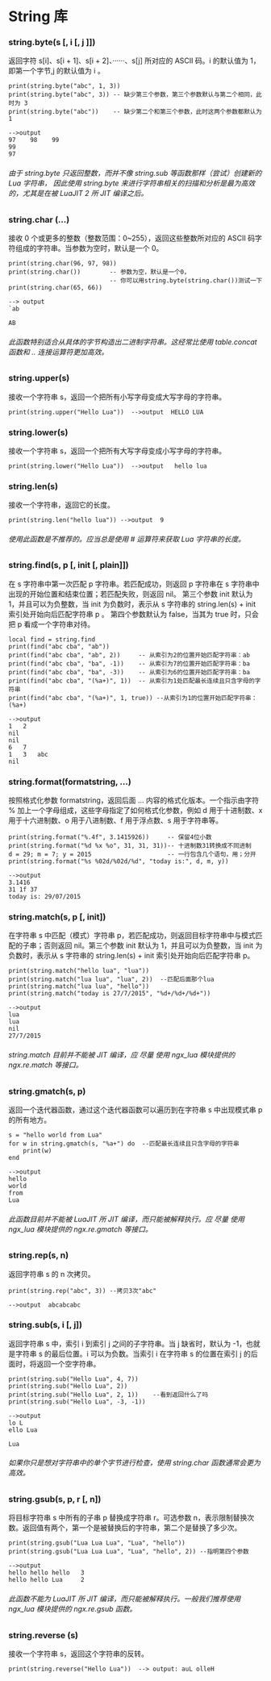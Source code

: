 # String 库
### string.byte(s [, i [, j ]])
返回字符 s[i]、s[i + 1]、s[i + 2]、······、s[j] 所对应的 ASCII 码。i 的默认值为 1，即第一个字节,j 的默认值为 i 。

```
print(string.byte("abc", 1, 3))
print(string.byte("abc", 3)) -- 缺少第三个参数，第三个参数默认与第二个相同，此时为 3
print(string.byte("abc"))    -- 缺少第二个和第三个参数，此时这两个参数都默认为 1

-->output
97    98    99
99
97
```
###### 由于 string.byte 只返回整数，而并不像 string.sub 等函数那样（尝试）创建新的 Lua 字符串， 因此使用 string.byte 来进行字符串相关的扫描和分析是最为高效的，尤其是在被 LuaJIT 2 所 JIT 编译之后。

### string.char (...)
接收 0 个或更多的整数（整数范围：0~255），返回这些整数所对应的 ASCII 码字符组成的字符串。当参数为空时，默认是一个 0。

```
print(string.char(96, 97, 98))
print(string.char())        -- 参数为空，默认是一个0，
                            -- 你可以用string.byte(string.char())测试一下
print(string.char(65, 66))

--> output
`ab

AB
```
###### 此函数特别适合从具体的字节构造出二进制字符串。这经常比使用 table.concat 函数和 .. 连接运算符更加高效。

### string.upper(s)
接收一个字符串 s，返回一个把所有小写字母变成大写字母的字符串。

```
print(string.upper("Hello Lua"))  -->output  HELLO LUA
```

### string.lower(s)
接收一个字符串 s，返回一个把所有大写字母变成小写字母的字符串。

```
print(string.lower("Hello Lua"))  -->output   hello lua
```

### string.len(s)
接收一个字符串，返回它的长度。

```
print(string.len("hello lua")) -->output  9
```
###### 使用此函数是不推荐的。应当总是使用 # 运算符来获取 Lua 字符串的长度。

### string.find(s, p [, init [, plain]])
在 s 字符串中第一次匹配 p 字符串。若匹配成功，则返回 p 字符串在 s 字符串中出现的开始位置和结束位置；若匹配失败，则返回 nil。 第三个参数 init 默认为 1，并且可以为负整数，当 init 为负数时，表示从 s 字符串的 string.len(s) + init 索引处开始向后匹配字符串 p 。 第四个参数默认为 false，当其为 true 时，只会把 p 看成一个字符串对待。

```
local find = string.find
print(find("abc cba", "ab"))
print(find("abc cba", "ab", 2))     -- 从索引为2的位置开始匹配字符串：ab
print(find("abc cba", "ba", -1))    -- 从索引为7的位置开始匹配字符串：ba
print(find("abc cba", "ba", -3))    -- 从索引为6的位置开始匹配字符串：ba
print(find("abc cba", "(%a+)", 1))  -- 从索引为1处匹配最长连续且只含字母的字符串
print(find("abc cba", "(%a+)", 1, true)) --从索引为1的位置开始匹配字符串：(%a+)

-->output
1   2
nil
nil
6   7
1   3   abc
nil
```

### string.format(formatstring, ...)
按照格式化参数 formatstring，返回后面 ... 内容的格式化版本。一个指示由字符 % 加上一个字母组成，这些字母指定了如何格式化参数，例如 d 用于十进制数、x 用于十六进制数、o 用于八进制数、f 用于浮点数、s 用于字符串等。

```
print(string.format("%.4f", 3.1415926))     -- 保留4位小数
print(string.format("%d %x %o", 31, 31, 31))-- 十进制数31转换成不同进制
d = 29; m = 7; y = 2015                     -- 一行包含几个语句，用；分开
print(string.format("%s %02d/%02d/%d", "today is:", d, m, y))

-->output
3.1416
31 1f 37
today is: 29/07/2015
```

### string.match(s, p [, init])
在字符串 s 中匹配（模式）字符串 p，若匹配成功，则返回目标字符串中与模式匹配的子串；否则返回 nil。第三个参数 init 默认为 1，并且可以为负整数，当 init 为负数时，表示从 s 字符串的 string.len(s) + init 索引处开始向后匹配字符串 p。

```
print(string.match("hello lua", "lua"))
print(string.match("lua lua", "lua", 2))  --匹配后面那个lua
print(string.match("lua lua", "hello"))
print(string.match("today is 27/7/2015", "%d+/%d+/%d+"))

-->output
lua
lua
nil
27/7/2015
```
###### string.match 目前并不能被 JIT 编译，应 尽量 使用 ngx_lua 模块提供的 ngx.re.match 等接口。

### string.gmatch(s, p)
返回一个迭代器函数，通过这个迭代器函数可以遍历到在字符串 s 中出现模式串 p 的所有地方。

```
s = "hello world from Lua"
for w in string.gmatch(s, "%a+") do  --匹配最长连续且只含字母的字符串
    print(w)
end

-->output
hello
world
from
Lua
```
###### 此函数目前并不能被 LuaJIT 所 JIT 编译，而只能被解释执行。应 尽量 使用 ngx_lua 模块提供的 ngx.re.gmatch 等接口。

### string.rep(s, n)
返回字符串 s 的 n 次拷贝。

```
print(string.rep("abc", 3)) --拷贝3次"abc"

-->output  abcabcabc
```

### string.sub(s, i [, j])
返回字符串 s 中，索引 i 到索引 j 之间的子字符串。当 j 缺省时，默认为 -1，也就是字符串 s 的最后位置。i 可以为负数。当索引 i 在字符串 s 的位置在索引 j 的后面时，将返回一个空字符串。

```
print(string.sub("Hello Lua", 4, 7))
print(string.sub("Hello Lua", 2))
print(string.sub("Hello Lua", 2, 1))    --看到返回什么了吗
print(string.sub("Hello Lua", -3, -1))

-->output
lo L
ello Lua

Lua
```
###### 如果你只是想对字符串中的单个字节进行检查，使用 string.char 函数通常会更为高效。

### string.gsub(s, p, r [, n])
将目标字符串 s 中所有的子串 p 替换成字符串 r。可选参数 n，表示限制替换次数。返回值有两个，第一个是被替换后的字符串，第二个是替换了多少次。

```
print(string.gsub("Lua Lua Lua", "Lua", "hello"))
print(string.gsub("Lua Lua Lua", "Lua", "hello", 2)) --指明第四个参数

-->output
hello hello hello   3
hello hello Lua     2
```
###### 此函数不能为 LuaJIT 所 JIT 编译，而只能被解释执行。一般我们推荐使用 ngx_lua 模块提供的 ngx.re.gsub 函数。

### string.reverse (s)
接收一个字符串 s，返回这个字符串的反转。

```
print(string.reverse("Hello Lua"))  --> output: auL olleH
```
